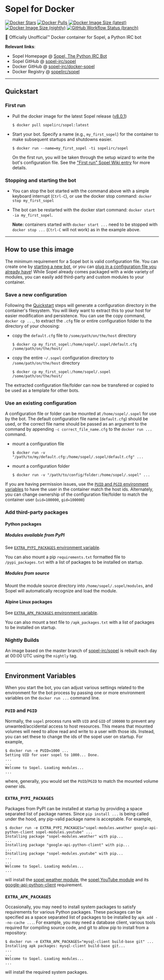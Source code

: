 # Sopel for Docker

[![Docker Stars](https://img.shields.io/docker/stars/sopelirc/sopel?style=flat-square)](https://hub.docker.com/r/sopelirc/sopel)
[![Docker Pulls](https://img.shields.io/docker/pulls/sopelirc/sopel?style=flat-square)](https://hub.docker.com/r/sopelirc/sopel)
[![Docker Image Size (latest)](https://img.shields.io/docker/image-size/sopelirc/sopel/latest?label=latest&style=flat-square)](https://hub.docker.com/r/sopelirc/sopel/tags)
[![Docker Image Size (nightly)](https://img.shields.io/docker/image-size/sopelirc/sopel/nightly?label=nightly&style=flat-square)](https://hub.docker.com/r/sopelirc/sopel/tags)
[![GitHub Workflow Status (branch)](https://img.shields.io/github/workflow/status/sopel-irc/docker-sopel/Docker%20Build%20and%20Publish/master?style=flat-square)](https://github.com/sopel-irc/docker-sopel/actions/workflows/docker-publish.yml)

:whale: Officially Unofficial™ Docker container for Sopel, a Python IRC bot

**Relevant links**:

* Sopel Homepage @ [Sopel, The Python IRC Bot](https://sopel.chat)
* Sopel GitHub @ [sopel-irc/sopel](https://github.com/sopel-irc/sopel)
* Docker GitHub @ [sopel-irc/docker-sopel](https://github.com/sopel-irc/docker-sopel)
* Docker Registry @ [sopelirc/sopel](https://hub.docker.com/r/sopelirc/sopel)

---

## Quickstart

### First run

* Pull the docker image for the latest Sopel release ([v8.0.1](https://github.com/sopel-irc/sopel/releases/tag/v8.0.1))

    ```console
    $ docker pull sopelirc/sopel:latest
    ```

* Start your bot. Specify a name (e.g., `my_first_sopel`) for the container to make subsequent startups and shutdowns easier.

    ```console
    $ docker run --name=my_first_sopel -ti sopelirc/sopel
    ```

    On the first run, you will be taken through the setup wizard to write the bot's configuration file. See the ["First run" Sopel Wiki entry](https://sopel.chat/tutorials/part-1-installation/#first-run) for more details.

### Stopping and starting the bot

* You can stop the bot started with the command above with a simple keyboard interrupt (`Ctrl-C`), or use the docker stop command: `docker stop my_first_sopel`
* The bot can be restarted with the docker start command: `docker start -ia my_first_sopel`. 

    **Note:**  containers started with `docker start ...` need to be stopped with `docker stop ...` (`Ctrl-C` will not work) as in the example above.

---

## How to use this image

The minimum requirement for a Sopel bot is valid configuration file. You can create one by [starting a new bot](#quickstart), or you can [plug in a configuration file you already have](#use-an-existing-configuration)! While Sopel already comes packaged with a wide variety of modules, you can easily add third-party and custom modules to your container.

### Save a new configuration

Following the [Quickstart](#quickstart) steps will generate a configuration directory in the container's filesystem. You will likely want to extract this to your host for easier modification and persistence. You can use the copy command, `docker cp ...`, to extract the `.cfg` file or entire configuration folder to the directory of your choosing:

* copy the `default.cfg` file to `/some/path/on/the/host` directory
    ```console
    $ docker cp my_first_sopel:/home/sopel/.sopel/default.cfg /some/path/on/the/host/
    ```
* copy the entire `~/.sopel` configuration directory to `/some/path/on/the/host` directory
  
    ```console
    $ docker cp my_first_sopel:/home/sopel/.sopel /some/path/on/the/host/
    ```

The extracted configuration file/folder can now be transfered or copied to be used as a template for other bots.

### Use an existing configuration

A configuration file or folder can be mounted at `/home/sopel/.sopel` for use by the bot. The default configuration file name (`default.cfg`) should be used, or the correct file name should be passed as an argument to the command by appending `-c correct_file_name.cfg` to the `docker run ...` command.

* mount a configuration file
    ```console
    $ docker run -v "/path/to/my/default.cfg:/home/sopel/.sopel/default.cfg" ...
    ```

* mount a configuration folder
    ```console
    $ docker run -v "/path/to/config/folder:/home/sopel/.sopel" ...
    ```

If you are having permission issues, use the [`PUID` and `PGID` environment variables](#puid-and-pgid) to have the user in the container match the host ids. Alternately, you can change ownership of the configuration file/folder to match the container user (`uid=100000`, `gid=100000`)

### Add third-party packages

#### Python packages

##### Modules available from PyPI

See [`EXTRA_PYPI_PACKAGES` environment variable](#extra_pypi_packages).

You can also mount a pip `requirements.txt` formatted file to `/pypi_packages.txt` with a list of packages to be installed on startup.


##### Modules from source

Mount the module source directory into `/home/sopel/.sopel/modules`, and Sopel will automatically recognize and load the module.

#### Alpine Linux packages

See [`EXTRA_APK_PACKAGES` environment variable](#extra_apk_packages).

You can also mount a text file to `/apk_packages.txt` with a list of packages to be installed on startup.

### Nightly Builds

An image based on the master branch of [sopel-irc/sopel](https://github.com/sopel-irc/sopel) is rebuilt each day at 00:00 UTC using the `nightly` tag.

---

## Environment Variables

When you start the bot, you can adjust various settings related to the environment for the bot process by passing one or more environment variables on the `docker run ...` command line. 

### `PUID` and `PGID`

Normally, the `sopel` process runs with `UID` and `GID` of `100000` to prevent any unwanted/accidental access to host resources. This means that mounted volumes will need to allow read and write to a user with those ids. Instead, you can set these to change the ids of the sopel user on startup. For example, 

```console
$ docker run -e PUID=1000 ...
Setting UID for user sopel to 1000... Done.
...
...
Welcome to Sopel. Loading modules...
...
```

where, generally, you would set the `PUID`/`PGID` to match the mounted volume owner ids.

### `EXTRA_PYPI_PACKAGES`

Packages from PyPI can be installed at startup by providing a space separated list of package names. Since `pip install ...` is being called under the hood, any pip-valid package name is acceptable. For example,

```console
$ docker run -e EXTRA_PYPI_PACKAGES="sopel-modules.weather google-api-python-client sopel-modules.youtube" ...
Installing package "sopel-modules.weather" with pip...
...
Installing package "google-api-python-client" with pip...
...
Installing package "sopel-modules.youtube" with pip...
...
...
Welcome to Sopel. Loading modules...
...
```

will install the [sopel weather module](https://pypi.org/project/sopel-modules.weather), the [sopel YouTube module](https://pypi.org/project/sopel_modules.youtube) and its [google-api-python-client](https://pypi.org/project/google-api-python-client) requirement.

### `EXTRA_APK_PACKAGES`

Occasionally, you may need to install system packages to satisfy requirements for various Python packages. These packages can be specified as a space separated list of packages to be installed by `apk add --no-cache ...`. For example, you may need a database client, various tools required for compiling source code, and git to allow pip to install from a repository:

```console
$ docker run -e EXTRA_APK_PACKAGES="mysql-client build-base git" ...
Installing apk packages: mysql-client build-base git...
...
...
Welcome to Sopel. Loading modules...
...
```

will install the required system packages.
